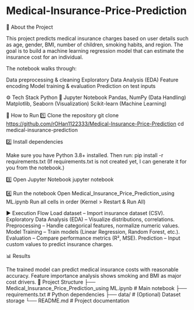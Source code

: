 # Medical-Insurance-Price-Prediction
📌 About the Project

This project predicts medical insurance charges based on user details such as age, gender, BMI, number of children, smoking habits, and region.
The goal is to build a machine learning regression model that can estimate the insurance cost for an individual.

The notebook walks through:

Data preprocessing & cleaning
Exploratory Data Analysis (EDA)
Feature encoding
Model training & evaluation
Prediction on test inputs

⚙️ Tech Stack
Python 🐍
Jupyter Notebook
Pandas, NumPy (Data Handling)
Matplotlib, Seaborn (Visualization)
Scikit-learn (Machine Learning)

🚀 How to Run
1️⃣ Clone the repository
git clone https://github.com/rOHan1122333/Medical-Insurance-Price-Prediction
cd medical-insurance-prediction

2️⃣ Install dependencies

Make sure you have Python 3.8+ installed. Then run:
pip install -r requirements.txt (If requirements.txt is not created yet, I can generate it for you from the notebook.)

3️⃣ Open Jupyter Notebook
jupyter notebook

4️⃣ Run the notebook
Open Medical_Insurance_Price_Prediction_using ML.ipynb
Run all cells in order (Kernel > Restart & Run All)

▶️ Execution Flow
Load dataset – Import insurance dataset (CSV).
Exploratory Data Analysis (EDA) – Visualize distributions, correlations.
Preprocessing – Handle categorical features, normalize numeric values.
Model Training – Train models (Linear Regression, Random Forest, etc.).
Evaluation – Compare performance metrics (R², MSE).
Prediction – Input custom values to predict insurance charges.

📊 Results

The trained model can predict medical insurance costs with reasonable accuracy.
Feature importance analysis shows smoking and BMI as major cost drivers.
📂 Project Structure
├── Medical_Insurance_Price_Prediction_using ML.ipynb   # Main notebook
├── requirements.txt                                    # Python dependencies
├── data/                                               # (Optional) Dataset storage
└── README.md                                           # Project documentation
